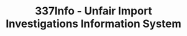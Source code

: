 ---
layout: default
bigquery: https://console.cloud.google.com/bigquery?p=patents-public-data&d=usitc_investigations&page=dataset&project=sheets-management-319211
citation: US International Trade Commission 337Info Unfair Import Investigations Information
  System
contributors: US International Trade Comission
cost: None
description: US International Trade Commission 337Info Unfair Import Investigations
  Information System contains data on investigations done under Section 337. Section
  337 declares the infringement of certain statutory intellectual property rights
  and other forms of unfair competition in import trade to be unlawful practices.
  Most Section 337 investigations involve allegations of patent or registered trademark
  infringement.
documentation: FAQ and tutorial available on the site
last_edit: 04/09/2022, 19:02:06
location: https://pubapps2.usitc.gov/337external/
maintained_by: US International Trade Comission
schema_fields:
- investigationTermDate
- actualStartDateEvidHear
- teoReliefGranted
- currentStatus
- targetDate
- patentNumbers
- investigationType
- finalIdOnViolationDue
- finalDetViolation
- finalIdOnViolationIssue
- cafcAppeals
- trademarkNumbers
- finalDetNoViolation
- invUnfairAct
- htsNumbers
- issueDateOtherNonFinal
- gcAttorney
- actualEndDateEvidHear
- dateOfPublicationFrNotice
- aljAssigned
- publication_number
- lastUpdated
- teoIdDueDate
- dateComplaintFiled
- endDateMarkmanHearing
- ouiiParticipation
- internalRemand
- dateCreated
- scheduledEndDateEvidHear
- ouiiAttorney
- teoProceedingInvolved
- markmanHearing
- scheduledStartDateEvidHear
- currentActiveALJ
- id
- docketNo
- respondent
- startDateMarkmanHearing
- patentNumber
- teoIdIssueDate
- copyrightNumbers
- investigationNo
- title
- complainant
shortname: unfair_import_investigations
tags:
- import
- legal
- trade
timeframe: 2008-2021 (prior to 2008 downloadable as a JSON file)
title: 337Info - Unfair Import Investigations Information System
uuid: 2721f5ec-e599-4890-9265-9706719fc71e
---